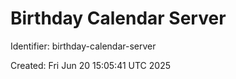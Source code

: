 # Birthday Calendar Server

Identifier: birthday-calendar-server

Created: Fri Jun 20 15:05:41 UTC 2025

